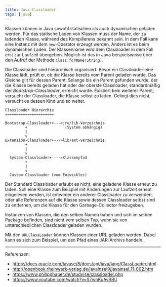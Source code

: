 ```yaml
---
title: Java Classloader
tags: [java]
---
```


Klassen können in Java sowohl statischen als auch dynamischen geladen werden. Für das statische Laden von Klassen muss der Name, der zu ladenden Klasse, während des Kompilierens bekannt sein. In dem Fall kann eine Instanz mit dem `new`-Operator erzeugt werden. Anders ist es beim dynamischen Laden. Der Klassenname wird dem Classloader in dem Fall erst zur Laufzeit übergeben. Möglich ist das in Java beispielsweise über den Aufruf der Methode `Class.forName(String)`.

Die Classloader sind hierarchisch organisiert. Bevor ein Classloader eine Klasse lädt, prüft er, ob die Klasse bereits vom Parent geladen wurde. Das Gleiche gilt für dessen Parent. Solange bis ein Parent gefunden wurde, der die Klasse bereits geladen hat oder der oberste Classloader, standardmäßig der _Bootstrap-Classloader_, erreicht wurde. Existiert kein weiterer Parent, versucht der Classloader, die Klasse selbst zu laden. Gelingt dies nicht, versucht es dessen Kind und so weiter.

    Classloader Hierarchie
    ======================

    Bootstrap-Classloader+--->jre/lib-Verzeichnis
             +                 (System abhängig)
             |
             v
    Extension-Classloader+--->lib/ext-Verzeichnis
             +
             |
             v
      System-Classloader+---->Klassenpfad
             +
             |
             v
      Custom-Classloader (vom Entwickler)

Der Standard Classloader erlaubt es nicht, eine geladene Klasse erneut zu laden. Soll eine Klasse zum Beispiel mit Änderungen zur Laufzeit erneut eingelesen werden, ist entweder ein anderer Classloader zu verwenden, oder alle Referenzen auf die Klasse sowie dessen Classloader selbst sind zu entfernen, um die Klasse für den Garbage-Collector freizugeben.

Instanzen von Klassen, die den selben Namen haben und sich im selben Package befinden, sind nicht vom selben Typ, wenn sie von unterschiedlichen Classloader geladen wurden.

Mit den `URLClassLoader` können Klassen einer URL geladen werden. Dabei kann es sich zum Beispiel, um den Pfad eines JAR-Archivs handeln.

* * *

Referenzen:

-   <https://docs.oracle.com/javase/8/docs/api/java/lang/ClassLoader.html>
-   <http://openbook.rheinwerk-verlag.de/javainsel9/javainsel_11_002.htm>
-   <https://www.philipphauer.de/study/se/classloader.php>
-   <https://www.youtube.com/watch?v=S7whKuAvRBU>
